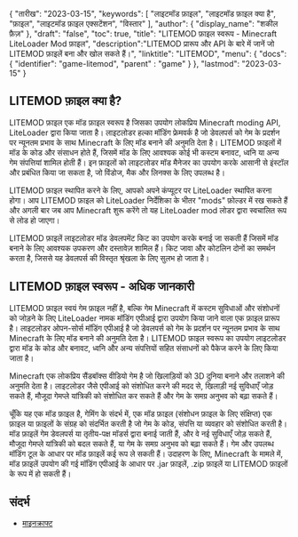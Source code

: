 {
"तारीख": "2023-03-15",
  "keywords": [
"लाइटमॉड फ़ाइल",
"लाइटमॉड फ़ाइल क्या है",
"फ़ाइल",
"लाइटमॉड फ़ाइल एक्सटेंशन",
"विस्तार"
],
  "author": {
"display_name": "शकील फ़ैज़"
},
"draft": "false",
"toc": true,
"title": "LITEMOD फ़ाइल स्वरूप - Minecraft LiteLoader Mod फ़ाइल",
  "description":"LITEMOD प्रारूप और API के बारे में जानें जो LITEMOD फ़ाइलें बना और खोल सकते हैं।",
"linktitle": "LITEMOD",
  "menu": {
    "docs": {
      "identifier": "game-litemod",
"parent" : "game"
}
},
"lastmod": "2023-03-15"
}

## LITEMOD फ़ाइल क्या है?

LITEMOD फ़ाइल एक मॉड फ़ाइल स्वरूप है जिसका उपयोग लोकप्रिय Minecraft moding API, LiteLoader द्वारा किया जाता है। लाइटलोडर हल्का मॉडिंग फ्रेमवर्क है जो डेवलपर्स को गेम के प्रदर्शन पर न्यूनतम प्रभाव के साथ Minecraft के लिए मॉड बनाने की अनुमति देता है। LITEMOD फ़ाइलों में मॉड के कोड और संसाधन होते हैं, जिसमें मॉड के लिए आवश्यक कोई भी कस्टम बनावट, ध्वनि या अन्य गेम संपत्तियां शामिल होती हैं। इन फ़ाइलों को लाइटलोडर मॉड मैनेजर का उपयोग करके आसानी से इंस्टॉल और प्रबंधित किया जा सकता है, जो विंडोज, मैक और लिनक्स के लिए उपलब्ध है।

LITEMOD फ़ाइल स्थापित करने के लिए, आपको अपने कंप्यूटर पर LiteLoader स्थापित करना होगा। आप LITEMOD फ़ाइल को LiteLoader निर्देशिका के भीतर "mods" फ़ोल्डर में रख सकते हैं और अगली बार जब आप Minecraft शुरू करेंगे तो यह LiteLoader mod लोडर द्वारा स्वचालित रूप से लोड हो जाएगा।

LITEMOD फ़ाइलें लाइटलोडर मॉड डेवलपमेंट किट का उपयोग करके बनाई जा सकती हैं जिसमें मॉड बनाने के लिए आवश्यक उपकरण और दस्तावेज़ शामिल हैं। किट जावा और कोटलिन दोनों का समर्थन करता है, जिससे यह डेवलपर्स की विस्तृत श्रृंखला के लिए सुलभ हो जाता है।

## LITEMOD फ़ाइल स्वरूप - अधिक जानकारी

LITEMOD फ़ाइल स्वयं गेम फ़ाइल नहीं है, बल्कि गेम Minecraft में कस्टम सुविधाओं और संशोधनों को जोड़ने के लिए LiteLoader नामक मॉडिंग एपीआई द्वारा उपयोग किया जाने वाला एक फ़ाइल प्रारूप है। लाइटलोडर ओपन-सोर्स मॉडिंग एपीआई है जो डेवलपर्स को गेम के प्रदर्शन पर न्यूनतम प्रभाव के साथ Minecraft के लिए मॉड बनाने की अनुमति देता है। LITEMOD फ़ाइल स्वरूप का उपयोग लाइटलोडर द्वारा मॉड के कोड और बनावट, ध्वनि और अन्य संपत्तियों सहित संसाधनों को पैकेज करने के लिए किया जाता है।

Minecraft एक लोकप्रिय सैंडबॉक्स वीडियो गेम है जो खिलाड़ियों को 3D दुनिया बनाने और तलाशने की अनुमति देता है। लाइटलोडर जैसे एपीआई को संशोधित करने की मदद से, खिलाड़ी नई सुविधाएँ जोड़ सकते हैं, मौजूदा गेमप्ले यांत्रिकी को संशोधित कर सकते हैं और गेम के समग्र अनुभव को बढ़ा सकते हैं।

चूँकि यह एक मॉड फ़ाइल है, गेमिंग के संदर्भ में, एक मॉड फ़ाइल (संशोधन फ़ाइल के लिए संक्षिप्त) एक फ़ाइल या फ़ाइलों के संग्रह को संदर्भित करती है जो गेम के कोड, संपत्ति या व्यवहार को संशोधित करती है। मॉड फ़ाइलें गेम डेवलपर्स या तृतीय-पक्ष मॉडर्स द्वारा बनाई जाती हैं, और वे नई सुविधाएँ जोड़ सकते हैं, मौजूदा गेमप्ले यांत्रिकी को बदल सकते हैं, या गेम के समग्र अनुभव को बढ़ा सकते हैं। गेम और उपलब्ध मॉडिंग टूल के आधार पर मॉड फ़ाइलें कई रूप ले सकती हैं। उदाहरण के लिए, Minecraft के मामले में, मॉड फ़ाइलें उपयोग की गई मॉडिंग एपीआई के आधार पर .jar फ़ाइलें, .zip फ़ाइलें या LITEMOD फ़ाइलों के रूप में हो सकती हैं।

## संदर्भ
* [माइनक्राफ्ट](https://en.wikipedia.org/wiki/Minecraft)

